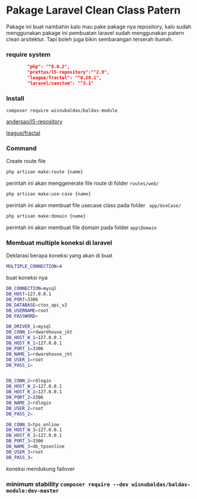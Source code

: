 
# Pakage Laravel Clean Class Patern

Pakage ini buat nambahin kalo mau pake pakage nya repository, kalo sudah menggunakan pakage ini pembuatan laravel sudah menggunakan patern clean arsitektur. Tapi boleh juga bikin sembarangan terserah itumah.

### require system

```json
        "php": "^8.0.2",
        "prettus/l5-repository":"^2.8",
        "league/fractal": "^0.20.1",
        "laravel/sanctum": "^3.1"
```

### Install

```composer require wisnubaldas/baldas-module```



[andersao/l5-repository](https://github.com/andersao/l5-repository)

[league/fractal](https://fractal.thephpleague.com/)

### Command

Create route file
```bash
php artisan make:route {name}
``` 
perintah ini akan menggenerate file route di folder ``` routes/web/ ```

```bash
php artisan make:use-case {name}
```
perintah ini akan membuat file usecase class pada folder ``` app/UseCase/```

```bash
php artisan make:domain {name}
```

perintah ini akan membuat file domain pada folder ``` app\Domain ```

### Membuat multiple koneksi di laravel

Deklarasi berapa koneksi yang akan di buat 

```bash
MULTIPLE_CONNECTION=4
```

buat koneksi nya

```bash
DB_CONNECTION=mysql
DB_HOST=127.0.0.1
DB_PORT=3306
DB_DATABASE=ctos_api_v2
DB_USERNAME=root
DB_PASSWORD=

DB_DRIVER_1=mysql
DB_CONN_1=rdwarehouse_jkt
DB_HOST_W_1=127.0.0.1
DB_HOST_R_1=127.0.0.1
DB_PORT_1=3306
DB_NAME_1=rdwarehouse_jkt
DB_USER_1=root
DB_PASS_1=


DB_CONN_2=rdlogin
DB_HOST_W_2=127.0.0.1
DB_HOST_R_2=127.0.0.1
DB_PORT_2=3306
DB_NAME_2=rdlogin
DB_USER_2=root
DB_PASS_2=

DB_CONN_3=tps_online
DB_HOST_W_3=127.0.0.1
DB_HOST_R_3=127.0.0.1
DB_PORT_3=3306
DB_NAME_3=db_tpsonline
DB_USER_3=root
DB_PASS_3=
```

koneksi mendukung failover

### minimum stability ```composer require --dev wisnubaldas/baldas-module:dev-master```